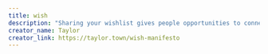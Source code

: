 ```yaml
---
title: wish
description: "Sharing your wishlist gives people opportunities to connect with you. From your list, they can infer passions and goals and sometimes even insecurities. They can quickly find common ground with you. They can offer suggestions and support."
creator_name: Taylor
creator_link: https://taylor.town/wish-manifesto
---
```


